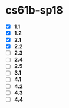 # cs61b-sp18
- [x] **1.1**
- [x] **1.2**
- [x] **2.1**
- [x] **2.2**
- [ ] **2.3**
- [ ] **2.4**
- [ ] **2.5**
- [ ] **3.1**
- [ ] **4.1**
- [ ] **4.2**
- [ ] **4.3**
- [ ] **4.4**
